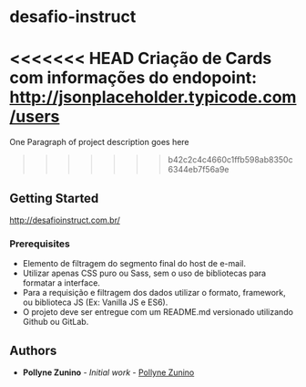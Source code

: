 # desafio-instruct

<<<<<<< HEAD
Criação de Cards com informações do endopoint: http://jsonplaceholder.typicode.com/users
=======
One Paragraph of project description goes here
>>>>>>> b42c2c4c4660c1ffb598ab8350c6344eb7f56a9e

## Getting Started

http://desafioinstruct.com.br/

### Prerequisites
 
 - Elemento de filtragem do segmento final do host de e-mail.
 - Utilizar apenas CSS puro ou Sass, sem o uso de bibliotecas para formatar a interface.
 - Para a requisição e filtragem dos dados utilizar o formato, framework, ou biblioteca JS (Ex: Vanilla JS e ES6).
 - O projeto deve ser entregue com um README.md versionado utilizando Github ou GitLab.

## Authors

* **Pollyne Zunino** - *Initial work* - [Pollyne Zunino](https://github.com/Pollyne)

